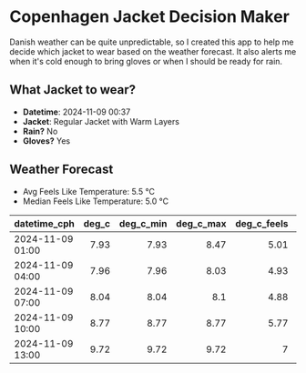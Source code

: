 
# Copenhagen Jacket Decision Maker

Danish weather can be quite unpredictable, so I created this app to help me decide which jacket to wear based on the weather forecast. 
It also alerts me when it's cold enough to bring gloves or when I should be ready for rain.

## What Jacket to wear?

- **Datetime**: 2024-11-09 00:37
- **Jacket**: Regular Jacket with Warm Layers
- **Rain?** No
- **Gloves?** Yes

## Weather Forecast
- Avg Feels Like Temperature: 5.5 °C
- Median Feels Like Temperature: 5.0 °C

| datetime_cph     |   deg_c |   deg_c_min |   deg_c_max |   deg_c_feels | weather   | wind   | rain   |
|:-----------------|--------:|------------:|------------:|--------------:|:----------|:-------|:-------|
| 2024-11-09 01:00 |    7.93 |        7.93 |        8.47 |          5.01 | Clouds    | Low    | None   |
| 2024-11-09 04:00 |    7.96 |        7.96 |        8.03 |          4.93 | Clouds    | Medium | None   |
| 2024-11-09 07:00 |    8.04 |        8.04 |        8.1  |          4.88 | Clouds    | Medium | None   |
| 2024-11-09 10:00 |    8.77 |        8.77 |        8.77 |          5.77 | Clouds    | Medium | None   |
| 2024-11-09 13:00 |    9.72 |        9.72 |        9.72 |          7    | Clouds    | Medium | None   |
        